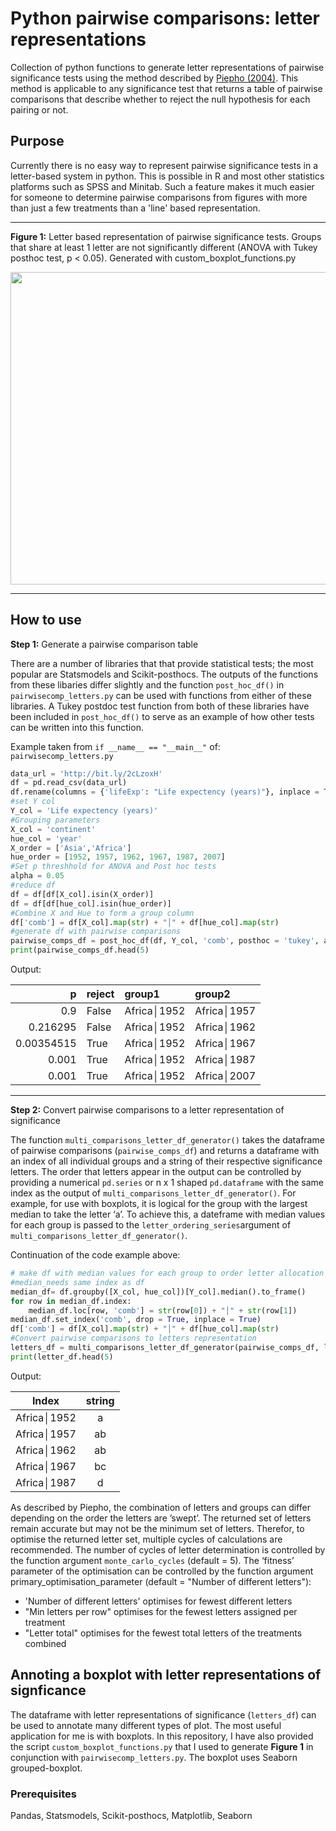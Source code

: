 # Python pairwise comparisons: letter representations

Collection of python functions to generate letter representations of pairwise significance tests using the method described by [Piepho (2004)](http://dx.doi.org/10.1198/1061860043515). This method is applicable to any significance test that returns a table of pairwise comparisons that describe whether to reject the null hypothesis for each pairing or not.

## Purpose
Currently there is no easy way to represent pairwise significance tests in a letter-based system in python. This is possible in R and most other statistics platforms such as SPSS and Minitab. Such a feature makes it much easier for someone to determine pairwise comparisons from figures with more than just a few treatments than a 'line' based representation. 
___
**Figure 1:** Letter based representation of pairwise significance tests. Groups that share at least 1 letter are not significantly different (ANOVA with Tukey posthoc test, p < 0.05). Generated with custom_boxplot_functions.py

<p align="center">
  <img width="650" height="500" src="https://github.com/PhilPlantMan/Python-pair-wise-comparison-letter-generator/blob/master/Life%20expectency%20years%20tukey%200v2%20-05.png">
</p>

___

## How to use

**Step 1:** Generate a pairwise comparison table

There are a number of libraries that that provide statistical tests; the most popular are Statsmodels and Scikit-posthocs. The outputs of the functions from these libaries differ slightly and the function `post_hoc_df()` in `pairwisecomp_letters.py` can be used with functions from either of these libraries. A Tukey postdoc test function from both of these libraries have been included in `post_hoc_df()` to serve as an example of how other tests can be written into this function.

Example taken from `if __name__ == "__main__"` of: `pairwisecomp_letters.py`
```python
data_url = 'http://bit.ly/2cLzoxH'
df = pd.read_csv(data_url)
df.rename(columns = {'lifeExp': "Life expectency (years)"}, inplace = True)                   
#set Y col                    
Y_col = 'Life expectency (years)'
#Grouping parameters
X_col = 'continent'
hue_col = 'year'
X_order = ['Asia','Africa']
hue_order = [1952, 1957, 1962, 1967, 1987, 2007]
#Set p threshhold for ANOVA and Post hoc tests
alpha = 0.05 
#reduce df
df = df[df[X_col].isin(X_order)]
df = df[df[hue_col].isin(hue_order)]
#Combine X and Hue to form a group column
df['comb'] = df[X_col].map(str) + "│" + df[hue_col].map(str) 
#generate df with pairwise comparisons
pairwise_comps_df = post_hoc_df(df, Y_col, 'comb', posthoc = 'tukey', alpha = alpha)
print(pairwise_comps_df.head(5)
```

Output: 

|           p | reject   | group1      | group2      |
| -----------:|:---------|:------------|:------------|
|  0.9        | False    | Africa│1952 | Africa│1957 |
|  0.216295   | False    | Africa│1952 | Africa│1962 |
|  0.00354515 | True     | Africa│1952 | Africa│1967 |
|  0.001      | True     | Africa│1952 | Africa│1987 |
|  0.001      | True     | Africa│1952 | Africa│2007 |
___

**Step 2:** Convert pairwise comparisons to a letter representation of significance 

The function `multi_comparisons_letter_df_generator()` takes the dataframe of pairwise comparisons (`pairwise_comps_df`) and returns a dataframe with an index of all individual groups and a string of their respective significance letters. The order that letters appear in the output can be controlled by providing a numerical `pd.series` or n x 1 shaped `pd.dataframe` with the same index as the output of `multi_comparisons_letter_df_generator()`. For example, for use with boxplots, it is logical for the group with the largest median to take the letter ‘a’. To achieve this, a dateframe with median values for each group is passed to the `letter_ordering_series`argument of `multi_comparisons_letter_df_generator()`. 

Continuation of the code example above:
```python
# make df with median values for each group to order letter allocation 
#median_needs same index as df
median_df= df.groupby([X_col, hue_col])[Y_col].median().to_frame()
for row in median_df.index:
    median_df.loc[row, 'comb'] = str(row[0]) + "│" + str(row[1])
median_df.set_index('comb', drop = True, inplace = True)
df['comb'] = df[X_col].map(str) + "│" + df[hue_col].map(str)    
#Convert pairwise comparisons to letters representation    
letters_df = multi_comparisons_letter_df_generator(pairwise_comps_df, letter_ordering_series = median_df)
print(letter_df.head(5)
```

Output:

|  Index          | string   |
| :------------:|:---------:|
|  Africa│1952 | a        |
|  Africa│1957 | ab       |
|  Africa│1962 | ab       |
|  Africa│1967 | bc       |
|  Africa│1987 | d        |


As described by Piepho, the combination of letters and groups can differ depending on the order the letters are ’swept’. The returned set of letters remain accurate but may not be the minimum set of letters. Therefor, to optimise the returned letter set, multiple cycles of calculations are recommended. The number of cycles of letter determination is controlled by the function argument `monte_carlo_cycles` (default = 5). The ‘fitness’ parameter of the optimisation can be controlled by the function argument primary_optimisation_parameter (default = "Number of different letters"):
+ 'Number of different letters' optimises for fewest different letters
+ "Min letters per row" optimises for the fewest letters assigned per treatment
+ "Letter total" optimises for the fewest total letters of the treatments combined

## Annoting a boxplot with letter representations of signficance

The dataframe with letter representations of significance (`letters_df`) can be used to annotate many different types of plot. The most useful application for me is with boxplots. In this repository, I have also provided the script `custom_boxplot_functions.py` that I used to generate **Figure 1** in conjunction with `pairwisecomp_letters.py`. The boxplot uses Seaborn grouped-boxplot. 

### Prerequisites

Pandas, Statsmodels, Scikit-posthocs, Matplotlib, Seaborn







